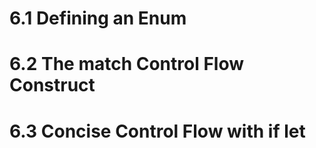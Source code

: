 # 6.1 Defining an Enum
# 6.2 The match Control Flow Construct
# 6.3 Concise Control Flow with if let